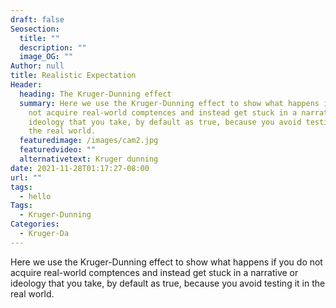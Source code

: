 ```yaml
---
draft: false
Seosection:
  title: ""
  description: ""
  image_OG: ""
Author: null
title: Realistic Expectation
Header:
  heading: The Kruger-Dunning effect
  summary: Here we use the Kruger-Dunning effect to show what happens if you do
    not acquire real-world comptences and instead get stuck in a narrative or
    ideology that you take, by default as true, because you avoid testing it in
    the real world.
  featuredimage: /images/cam2.jpg
  featuredvideo: ""
  alternativetext: Kruger dunning
date: 2021-11-28T01:17:27-08:00
url: ""
tags:
  - hello
Tags:
  - Kruger-Dunning
Categories:
  - Kruger-Da
---
```

Here we use the Kruger-Dunning effect to show what happens if you do not acquire real-world comptences and instead get stuck in a narrative or ideology that you take, by default as true, because you avoid testing it in the real world.
